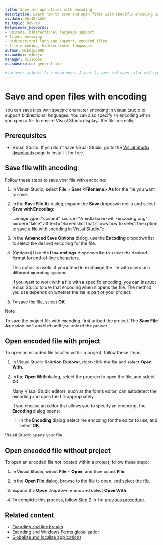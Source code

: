 ```yaml
---
title: Save and open files with encoding
description: Learn how to save and open files with specific encoding in Visual Studio, and ensure files open correctly in subsequent use.
ms.date: 08/15/2024
ms.topic: how-to
helpviewer_keywords:
- Unicode, bidirectional language support
- files, encoding
- bidirectional language support, encoded files
- file encoding, bidirectional languages
author: Mikejo5000
ms.author: mikejo
manager: mijacobs
ms.subservice: general-ide

#customer intent: As a developer, I want to save and open files with specific encoding in Visual Studio, so I can ensure my files open correctly.
---
```


# Save and open files with encoding

You can save files with specific character encoding in Visual Studio to support bidirectional languages. You can also specify an encoding when you open a file to ensure Visual Studio displays the file correctly.

## Prerequisites

- Visual Studio. If you don't have Visual Studio, go to the [Visual Studio downloads](https://visualstudio.microsoft.com/downloads/?cid=learn-onpage-download-cta) page to install it for free.

## Save file with encoding

Follow these steps to save your file with encoding:

1. In Visual Studio, select **File** > **Save <Filename\> As** for the file you want to save.

1. In the **Save File As** dialog, expand the **Save** dropdown menu and select **Save with Encoding**:

   :::image type="content" source="./media/save-with-encoding.png" border="false" alt-text="Screenshot that shows how to select the option to save a file with encoding in Visual Studio.":::

1. In the **Advanced Save Options** dialog, use the **Encoding** dropdown list to select the desired encoding for the file.

1. (Optional) Use the **Line endings** dropdown list to select the desired format for end-of-line characters.

   This option is useful if you intend to exchange the file with users of a different operating system.

   If you want to work with a file with a specific encoding, you can instruct Visual Studio to use that encoding when it opens the file. The method you use depends on whether the file is part of your project.

1. To save the file, select **OK**.

> [!NOTE]
> To save the project file with encoding, first unload the project. The **Save File As** option isn't enabled until you unload the project.

## Open encoded file with project

To open an encoded file located within a project, follow these steps:

1. In Visual Studio **Solution Explorer**, right-click the file and select **Open With**.

1. In the **Open With** dialog, select the program to open the file, and select **OK**.

   Many Visual Studio editors, such as the forms editor, can autodetect the encoding and open the file appropriately.
   
   If you choose an editor that allows you to specify an encoding, the **Encoding** dialog opens:

   - In the **Encoding** dialog, select the encoding for the editor to use, and select **OK**.

Visual Studio opens your file.

## Open encoded file without project

To open an encoded file *not* located within a project, follow these steps:

1. In Visual Studio, select **File** > **Open**, and then select **File**.

1. In the **Open File** dialog, browse to the file to open, and select the file.

1. Expand the **Open** dropdown menu and select **Open With**.

1. To complete this process, follow Step 2 in the [previous procedure](#open-encoded-file-in-project).

## Related content

- [Encoding and line breaks](encodings-and-line-breaks.md)
- [Encoding and Windows Forms globalization](/previous-versions/visualstudio/visual-studio-2010/401dkz3c(v=vs.100))
- [Globalize and localize applications](../ide/globalizing-and-localizing-applications.md)

